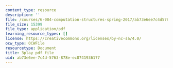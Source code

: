 ```yaml
---
content_type: resource
description: ''
file: /courses/6-004-computation-structures-spring-2017/ab73e6ee7c4d5763878eec8741936177_SlwUHJ4kgjI.pdf
file_size: 15399
file_type: application/pdf
learning_resource_types: []
license: https://creativecommons.org/licenses/by-nc-sa/4.0/
ocw_type: OCWFile
resourcetype: Document
title: 3play pdf file
uid: ab73e6ee-7c4d-5763-878e-ec8741936177
---
```

